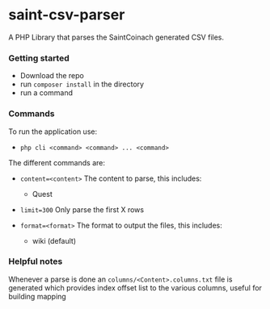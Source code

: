 # saint-csv-parser

A PHP Library that parses the SaintCoinach generated CSV files.


### Getting started

- Download the repo
- run `composer install` in the directory
- run a command


### Commands

To run the application use:

- `php cli <command> <command> ... <command>`

The different commands are:

- `content=<content>` The content to parse, this includes:
    - Quest
    
- `limit=300` Only parse the first X rows

- `format=<format>` The format to output the files, this includes:
    - wiki (default)


### Helpful notes

Whenever a parse is done an `columns/<Content>.columns.txt` file is generated which provides index offset list to the various columns, useful for building mapping
